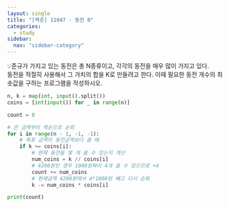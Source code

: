 ```yaml
---
layout: single
title: "[백준] 11047 - 동전 0"
categories:
  - study
sidebar:
  nav: "sidebar-category"
---
```


💡준규가 가지고 있는 동전은 총 N종류이고, 각각의 동전을 매우 많이 가지고 있다.<br />
동전을 적절히 사용해서 그 가치의 합을 K로 만들려고 한다. 이때 필요한 동전 개수의 최솟값을 구하는 프로그램을 작성하시오.

``` python
n, k = map(int, input().split())
coins = [int(input()) for _ in range(n)]

count = 0

# 큰 금액부터 역순으로 순회
for i in range(n - 1, -1, -1):
    # 목표 금액이 동전금액보다 클 때
    if k >= coins[i]:
        # 현재 동전을 몇 개 쓸 수 있는지 계산
        num_coins = k // coins[i]
        # 4200원인 경우 1000원짜리 4개 쓸 수 있으므로 +4
        count += num_coins
        # 현재금액 4200원에서 4*1000원 빼고 다시 순회
        k -= num_coins * coins[i]

print(count)
```
